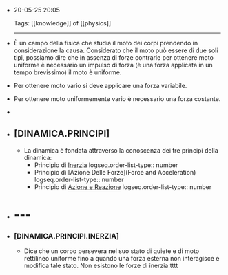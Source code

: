 - 20-05-25 20:05
  
  Tags: [[knowledge]] of [[physics]]
  
  ---
- È un campo della fisica che studia il moto dei corpi prendendo in considerazione la causa. Considerato che il moto può essere di due soli tipi, possiamo dire che in assenza di forze contrarie per ottenere moto uniforme è necessario un impulso di forza (è una forza applicata in un tempo brevissimo) il moto è uniforme.
- Per ottenere moto vario si deve applicare una forza variabile.
- Per ottenere moto uniformemente vario è necessario una forza costante.
-
- ## [DINAMICA.PRINCIPI]
	- La dinamica è fondata attraverso la conoscenza dei tre principi della dinamica:
		- Principio di [Inerzia](Inertia)
		  logseq.order-list-type:: number
		- Principio di [Azione Delle Forze](Force and Acceleration)
		  logseq.order-list-type:: number
		- Principio di [Azione e Reazione](Action-Reaction)
		  logseq.order-list-type:: number
- # ---
- ### [DINAMICA.PRINCIPI.INERZIA]
	- Dice che un corpo persevera nel suo stato di quiete e di moto rettilineo uniforme fino a quando una forza esterna non interagisce e modifica tale stato. Non esistono le forze di inerzia.tttt